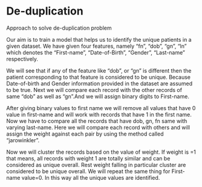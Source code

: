 # De-duplication
Approach to solve de-duplication problem

Our aim is to train a model that helps us to identify the unique patients in a given dataset.
We have given four features, namely “fn”, “dob”, “gn”, “ln” which denotes the “First-name”, “Date-of-Birth”, “Gender”, “Last-name” respectively.

We will see that if any of the feature like “dob”, or “gn” is different then the patient corresponding to that feature is considered to be unique. Because Date-of-birth and Gender information provided in the dataset are assumed to be true.
Next we will compare each record with the other records of same “dob” as well as “gn”.And we will assign binary digits to First-name.

After giving binary values to first name we will remove all values that have 0 value in first-name and will work with records that have 1 in the first name.
Now we have to compare all the records that have dob, gn, fn same with varying last-name.
Here we will compare each record with others and will assign the weight against each pair by using the method called “jarowinkler”.

Now we will cluster the records based on the value of weight. If weight is =1 that means, all records with weight 1 are totally similar and can be considered as unique overall.
Rest weight falling in particular cluster are considered to be unique overall.
We will repeat the same thing for First-name value=0.
In this way all the unique values are identified.
